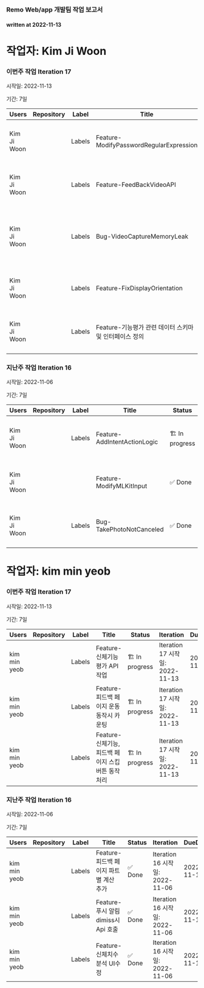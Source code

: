 ### Remo Web/app 개발팀 작업 보고서

#### written at 2022-11-13

# 작업자: Kim Ji Woon

### 이번주 작업 Iteration 17


시작일: 2022-11-13


기간: 7일

| Users | Repository | Label | Title | Status | Iteration | DueDate | PullRequest | StartDate |
| ----- | ---------- | ----- | ----- | ------ | --------- | ------- | ----------- | --------- |
| Kim Ji Woon |  | Labels | Feature-ModifyPasswordRegularExpression | 🆕 New | Iteration 17 시작일: 2022-11-13 | 2022-11-11 |  |  |
| Kim Ji Woon |  | Labels | Feature-FeedBackVideoAPI | 🏗 In progress | Iteration 17 시작일: 2022-11-13 | 2022-11-11 | 제목: wip 병합일: 2022-11-08 | 2022-11-08 |
| Kim Ji Woon |  | Labels | Bug-VideoCaptureMemoryLeak | 🏗 In progress | Iteration 17 시작일: 2022-11-13 | 2022-11-11 | 제목: chore: add setAnalyzer with new Analyzer 병합일: 2022-11-10 | 2022-11-09 |
| Kim Ji Woon |  | Labels | Feature-FixDisplayOrientation | 🆕 New | Iteration 17 시작일: 2022-11-13 | 2022-11-18 |  |  |
| Kim Ji Woon |  | Labels | Feature-기능평가 관련 데이터 스키마 및 인터페이스 정의 | 🆕 New | Iteration 17 시작일: 2022-11-13 | 2022-09-09 |  |  |

### 지난주 작업 Iteration 16


시작일: 2022-11-06


기간: 7일

| Users | Repository | Label | Title | Status | Iteration | DueDate | PullRequest | StartDate |
| ----- | ---------- | ----- | ----- | ------ | --------- | ------- | ----------- | --------- |
| Kim Ji Woon |  | Labels | Feature-AddIntentActionLogic | 🏗 In progress | Iteration 16 시작일: 2022-11-06 | 2022-10-14 | 제목: chore: add action member 병합일: 2022-10-13 | 2022-10-10 |
| Kim Ji Woon |  |  | Feature-ModifyMLKitInput | ✅ Done | Iteration 16 시작일: 2022-11-06 | 2022-11-11 |  | 2022-11-08 |
| Kim Ji Woon |  | Labels | Bug-TakePhotoNotCanceled | ✅ Done | Iteration 16 시작일: 2022-11-06 | 2022-11-10 |  | 2022-11-10 |

# 작업자: kim min yeob

### 이번주 작업 Iteration 17


시작일: 2022-11-13


기간: 7일

| Users | Repository | Label | Title | Status | Iteration | DueDate | PullRequest | StartDate |
| ----- | ---------- | ----- | ----- | ------ | --------- | ------- | ----------- | --------- |
| kim min yeob |  | Labels | Feature-신체기능 평가 API 작업 | 🏗 In progress | Iteration 17 시작일: 2022-11-13 | 2022-11-18 |  | 2022-11-14 |
| kim min yeob |  | Labels | Feature-피드백 페이지 운동 동작시 카운팅 | 🏗 In progress | Iteration 17 시작일: 2022-11-13 | 2022-11-18 |  | 2022-11-14 |
| kim min yeob |  | Labels | Feature-신체기능, 피드백 페이지 스킵 버튼 동작 처리 | 🏗 In progress | Iteration 17 시작일: 2022-11-13 | 2022-11-18 |  | 2022-11-14 |

### 지난주 작업 Iteration 16


시작일: 2022-11-06


기간: 7일

| Users | Repository | Label | Title | Status | Iteration | DueDate | PullRequest | StartDate |
| ----- | ---------- | ----- | ----- | ------ | --------- | ------- | ----------- | --------- |
| kim min yeob |  | Labels | Feature-피드백 페이지 파트별 계산 추가 | ✅ Done | Iteration 16 시작일: 2022-11-06 | 2022-11-11 |  | 2022-11-07 |
| kim min yeob |  | Labels | Feature-푸시 알림 dimiss시 Api 호출 | ✅ Done | Iteration 16 시작일: 2022-11-06 | 2022-11-11 |  | 2022-11-07 |
| kim min yeob |  | Labels | Feature-신체치수 분석 UI수정  | ✅ Done | Iteration 16 시작일: 2022-11-06 | 2022-11-11 |  | 2022-11-07 |
